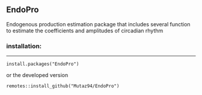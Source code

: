 



## EndoPro

Endogenous production estimation package that includes several function to estimate the coefficients and amplitudes of circadian rhythm


### installation:
--- 

```{r}
install.packages("EndoPro")
``` 

or the developed version

```{r}
remotes::install_github("Mutaz94/EndoPro")
```
